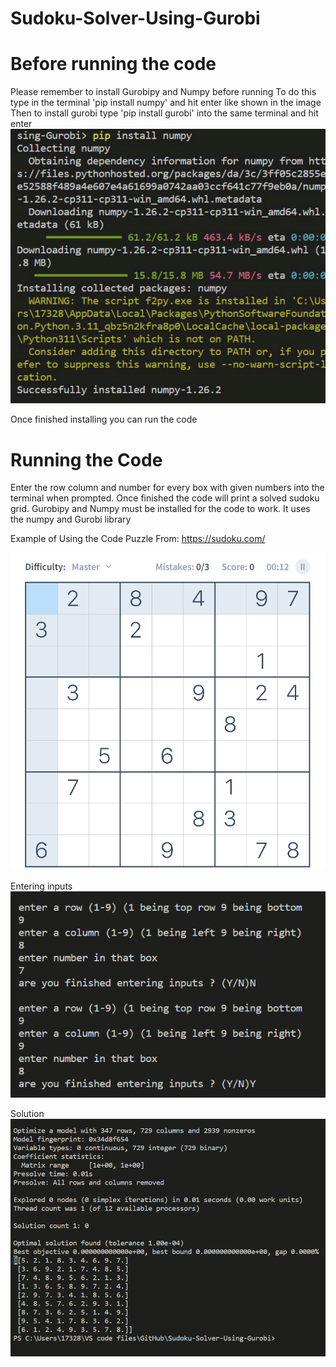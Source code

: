 # Sudoku-Solver-Using-Gurobi

# Before running the code
Please remember to install Gurobipy and Numpy before running
To do this type in the terminal 'pip install numpy' and hit enter like shown in the image
Then to install gurobi type 'pip install gurobi' into the same terminal and hit enter
![Alt text](numpyDownload-1.png)

Once finished installing you can run the code


# Running the Code

Enter the row column and number for every box with given numbers into the terminal when prompted. Once finished the code will print a solved sudoku grid. Gurobipy and Numpy must be installed for the code to work. It uses the numpy and Gurobi library

Example of Using the Code
Puzzle From: https://sudoku.com/ 

![Alt text](image.png)

Entering inputs
![Alt text](image-1.png)


Solution
![Alt text](image-2.png)